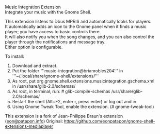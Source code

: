 Music Integration Extension <br/>
Integrate your music with the Gnome Shell.<br/>

This extension listens to Dbus MPRIS and automatically looks for players.<br/>
It automatically adds an icon to the Gnome panel when it finds a music player; you have access to basic controls there.<br/>
It will also notify you when the song changes, and you can also control the player through the notifications and message tray.<br/>
Either option is configurable.

To install:
1. Download and extract.
2. Put the folder '''music-integration@brianrobles204''' in '''~/.local/share/gnome-shell/extensions/'''
3. As root, put org.gnome.shell.extensions.musicintegration.gschema.xml in /usr/share/glib-2.0/schemas/
4. As root, in terminal, run: # glib-compile-schemas /usr/share/glib-2.0/schemas/
5. Restart the shell (Alt+F2, enter r, press enter) or log out and in.
6. Using Gnome Tweak Tool, enable the extension. (# gnome-tweak-tool)

This extension is a fork of Jean-Philippe Braun's extension (eon@patapon.info)
Original: https://github.com/eonpatapon/gnome-shell-extensions-mediaplayer
